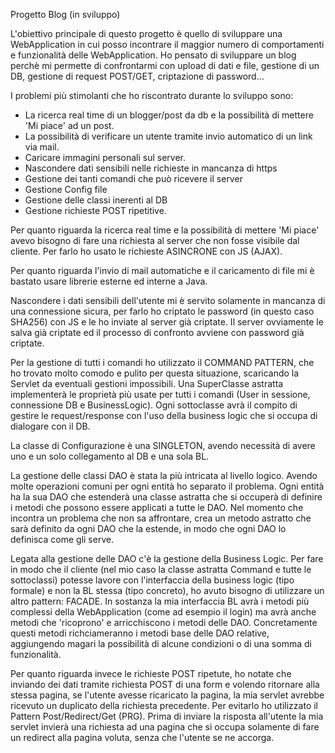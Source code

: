 Progetto Blog (in sviluppo)

L'obiettivo principale di questo progetto è quello di sviluppare una WebApplication in cui posso incontrare il maggior numero di comportamenti e funzionalità delle WebApplication.
Ho pensato di sviluppare un blog perchè mi permette di confrontarmi con upload di dati e file, gestione di un DB, gestione di request POST/GET, criptazione di password...

I problemi più stimolanti che ho riscontrato durante lo sviluppo sono:
- La ricerca real time di un blogger/post da db e la possibilità di mettere 'Mi piace' ad un post.
- La possibilità di verificare un utente tramite invio automatico di un link via mail.
- Caricare immagini personali sul server.
- Nascondere dati sensibili nelle richieste in mancanza di https
- Gestione dei tanti comandi che può ricevere il server
- Gestione Config file
- Gestione delle classi inerenti al DB
- Gestione richieste POST ripetitive.

Per quanto riguarda la ricerca real time e la possibilità di mettere 'Mi piace' avevo bisogno di fare una richiesta al server che non fosse visibile dal cliente. Per farlo ho usato le richieste ASINCRONE con JS (AJAX).

Per quanto riguarda l'invio di mail automatiche e il caricamento di file mi è bastato usare librerie esterne ed interne a Java.

Nascondere i dati sensibili dell'utente mi è servito solamente in mancanza di una connessione sicura, per farlo ho criptato le password (in questo caso SHA256) con JS e le ho inviate al server già criptate. Il server ovviamente le salva già criptate ed il processo di confronto avviene con password già criptate.

Per la gestione di tutti i comandi ho utilizzato il COMMAND PATTERN, che ho trovato molto comodo e pulito per questa situazione, scaricando la Servlet da eventuali gestioni impossibili. Una SuperClasse astratta implementerà le proprietà più usate per tutti i comandi (User in sessione, connessione DB e BusinessLogic). Ogni sottoclasse avrà il compito di gestire le request/response con l'uso della business logic che si occupa di dialogare con il DB.

La classe di Configurazione è una SINGLETON, avendo necessità di avere uno e un solo collegamento al DB e una sola BL.

La gestione delle classi DAO è stata la più intricata al livello logico. Avendo molte operazioni comuni per ogni entità ho separato il problema. Ogni entità ha la sua DAO che estenderà una classe astratta che si occuperà di definire i metodi che possono essere applicati a tutte le DAO. Nel momento che incontra un problema che non sa affrontare, crea un metodo astratto che sarà definito da ogni DAO che la estende, in modo che ogni DAO lo definisca come gli serve.

Legata alla gestione delle DAO c'è la gestione della Business Logic. Per fare in modo che il cliente (nel mio caso la classe astratta Command e tutte le sottoclassi) potesse lavore con l'interfaccia della business logic (tipo formale) e non la BL stessa (tipo concreto), ho avuto bisogno di utilizzare un altro pattern: FACADE. In sostanza la mia interfaccia BL avrà i metodi più complessi della WebApplication (come ad esempio il login) ma avrà anche metodi che 'ricoprono' e arricchiscono i metodi delle DAO. Concretamente questi metodi richciameranno i metodi base delle DAO relative, aggiungendo magari la possibilità di alcune condizioni o di una somma di funzionalità.

Per quanto riguarda invece le richieste POST ripetute, ho notate che inviando dei dati tramite richiesta POST di una form e volendo ritornare alla stessa pagina, se l'utente avesse ricaricato la pagina, la mia servlet avrebbe ricevuto un duplicato della richiesta precedente. Per evitarlo ho utilizzato il Pattern Post/Redirect/Get (PRG). Prima di inviare la risposta all'utente la mia servlet invierà una richiesta ad una pagina che si occupa solamente di fare un redirect alla pagina voluta, senza che l'utente se ne accorga.
